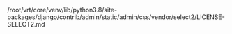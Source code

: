 /root/vrt/core/venv/lib/python3.8/site-packages/django/contrib/admin/static/admin/css/vendor/select2/LICENSE-SELECT2.md